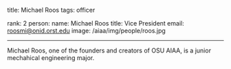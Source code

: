 title: Michael Roos
tags: officer

rank: 2
person:
    name: Michael Roos
    title: Vice President
    email: roosmi@onid.orst.edu
    image: /aiaa/img/people/roos.jpg

---

Michael Roos, one of the founders and creators of OSU AIAA, is a junior
mechahical engineering major.
